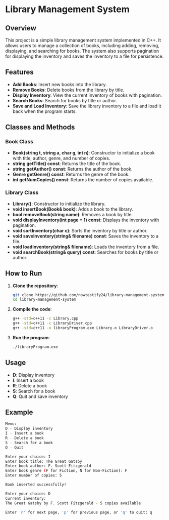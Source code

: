 # Library Management System

## Overview
This project is a simple library management system implemented in C++. It allows users to manage a collection of books, including adding, removing, displaying, and searching for books. The system also supports pagination for displaying the inventory and saves the inventory to a file for persistence.

## Features
- **Add Books**: Insert new books into the library.
- **Remove Books**: Delete books from the library by title.
- **Display Inventory**: View the current inventory of books with pagination.
- **Search Books**: Search for books by title or author.
- **Save and Load Inventory**: Save the library inventory to a file and load it back when the program starts.

## Classes and Methods

### Book Class
- **Book(string t, string a, char g, int n)**: Constructor to initialize a book with title, author, genre, and number of copies.
- **string getTitle() const**: Returns the title of the book.
- **string getAuthor() const**: Returns the author of the book.
- **Genre getGenre() const**: Returns the genre of the book.
- **int getNumCopies() const**: Returns the number of copies available.

### Library Class
- **Library()**: Constructor to initialize the library.
- **void insertBook(Book& book)**: Adds a book to the library.
- **bool removeBook(string name)**: Removes a book by title.
- **void displayInventory(int page = 1) const**: Displays the inventory with pagination.
- **void sortInventory(char c)**: Sorts the inventory by title or author.
- **void saveInventory(string& filename) const**: Saves the inventory to a file.
- **void loadInventory(string& filename)**: Loads the inventory from a file.
- **void searchBook(string& query) const**: Searches for books by title or author.

## How to Run
1. **Clone the repository**:
    ```sh
    git clone https://github.com/nowtestify24/library-management-system.git
    cd library-management-system
    ```

2. **Compile the code**:
    ```sh
    g++ -std=c++11 -c Library.cpp
    g++ -std=c++11 -c LibraryDriver.cpp
    g++ -std=c++11 -o libraryProgram.exe Library.o LibraryDriver.o
    ```

3. **Run the program**:
    ```sh
    ./libraryProgram.exe
    ```

## Usage
- **D**: Display inventory
- **I**: Insert a book
- **R**: Delete a book
- **S**: Search for a book
- **Q**: Quit and save inventory

## Example
```sh
Menu:
D - Display inventory
I - Insert a book
R - Delete a book
S - Search for a book
Q - Quit

Enter your choice: I
Enter book title: The Great Gatsby
Enter book author: F. Scott Fitzgerald
Enter book genre (F for Fiction, N for Non-Fiction): F
Enter number of copies: 5

Book inserted successfully!

Enter your choice: D
Current inventory:
The Great Gatsby by F. Scott Fitzgerald - 5 copies available

Enter 'n' for next page, 'p' for previous page, or 'q' to quit: q
